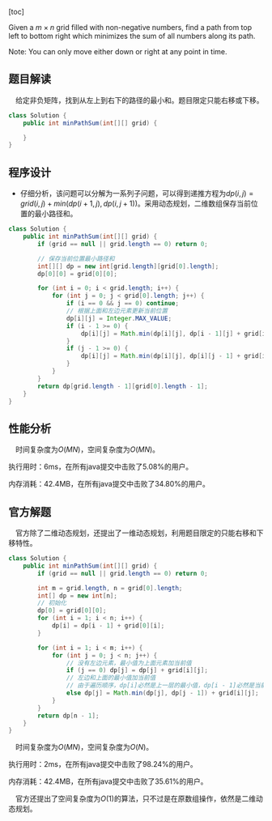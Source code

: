 [toc]

Given a $m \times n$ grid filled with non-negative numbers, find a path from top left to bottom right which minimizes the sum of all numbers along its path.

Note: You can only move either down or right at any point in time.



## 题目解读

&emsp;给定非负矩阵，找到从左上到右下的路径的最小和。题目限定只能右移或下移。

```java
class Solution {
    public int minPathSum(int[][] grid) {

    }
}
```

## 程序设计

* 仔细分析，该问题可以分解为一系列子问题，可以得到递推方程为$dp(i,j) = grid(i,j) + min(dp(i + 1,j), dp(i,j+1))$。采用动态规划，二维数组保存当前位置的最小路径和。

```java
class Solution {
    public int minPathSum(int[][] grid) {
        if (grid == null || grid.length == 0) return 0;

        // 保存当前位置最小路径和
        int[][] dp = new int[grid.length][grid[0].length];
        dp[0][0] = grid[0][0];

        for (int i = 0; i < grid.length; i++) {
            for (int j = 0; j < grid[0].length; j++) {
                if (i == 0 && j == 0) continue;
                // 根据上面和左边元素更新当前位置
                dp[i][j] = Integer.MAX_VALUE;
                if (i - 1 >= 0) {
                    dp[i][j] = Math.min(dp[i][j], dp[i - 1][j] + grid[i][j]);
                }
                if (j - 1 >= 0) {
                    dp[i][j] = Math.min(dp[i][j], dp[i][j - 1] + grid[i][j]);
                }
            }
        }
        return dp[grid.length - 1][grid[0].length - 1];
    }
}
```

## 性能分析

&emsp;时间复杂度为$O(MN)$，空间复杂度为$O(MN)$。

执行用时：6ms，在所有java提交中击败了5.08%的用户。

内存消耗：42.4MB，在所有java提交中击败了34.80%的用户。

## 官方解题

&emsp;官方除了二维动态规划，还提出了一维动态规划，利用题目限定的只能右移和下移特性。

```java
class Solution {
    public int minPathSum(int[][] grid) {
        if (grid == null || grid.length == 0) return 0;

        int m = grid.length, n = grid[0].length;
        int[] dp = new int[n];
        // 初始化
        dp[0] = grid[0][0];
        for (int i = 1; i < n; i++) {
            dp[i] = dp[i - 1] + grid[0][i];
        }

        for (int i = 1; i < m; i++) {
            for (int j = 0; j < n; j++) {
                // 没有左边元素，最小值为上面元素加当前值
                if (j == 0) dp[j] = dp[j] + grid[i][j]; 
                // 左边和上面的最小值加当前值
                // 由于遍历顺序，dp[i]必然是上一层的最小值，dp[i - 1]必然是当前层左边的最小值
                else dp[j] = Math.min(dp[j], dp[j - 1]) + grid[i][j];
            }
        }
        return dp[n - 1];
    }
}
```

&emsp;时间复杂度为$O(MN)$，空间复杂度为$O(N)$。

执行用时：2ms，在所有java提交中击败了98.24%的用户。

内存消耗：42.4MB，在所有java提交中击败了35.61%的用户。

&emsp;官方还提出了空间复杂度为$O(1)$的算法，只不过是在原数组操作，依然是二维动态规划。